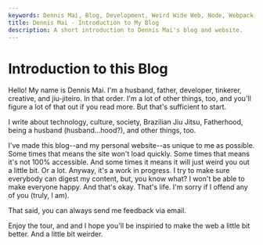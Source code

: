 ```yaml
---
keywords: Dennis Mai, Blog, Development, Weird Wide Web, Node, Webpack, EJS, Vanilla JS, Lean Web, JAMstack
title: Dennis Mai - Introduction to My Blog
description: A short introduction to Dennis Mai's blog and website.
---
```


# Introduction to this Blog

Hello! My name is Dennis Mai. I'm a husband, father, developer, tinkerer, creative, and jiu-jiteiro. In that order. I'm a lot of other things, too, and you'll figure a lot of that out if you read more. But that's sufficient to start.

I write about technology, culture, society, Brazilian Jiu Jitsu, Fatherhood, being a husband (husband...hood?), and other things, too.

I've made this blog--and my personal website--as unique to me as possible. Some times that means the site won't load quickly. Some times that means it's not 100% accessible. And some times it means it will just weird you out a little bit. Or a lot. Anyway, it's a work in progress. I try to make sure everybody can digest my content, but, you know what? I won't be able to make everyone happy. And that's okay. That's life. I'm sorry if I offend any of you (truly, I am).

That said, you can always send me feedback via email.

Enjoy the tour, and and I hope you'll be inspiried to make the web a little bit better. And a little bit weirder.